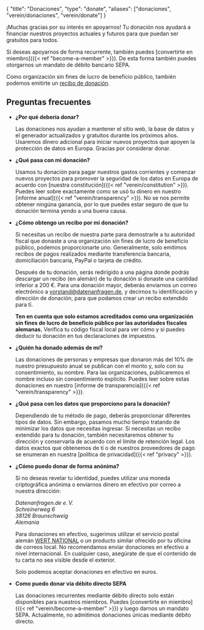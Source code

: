 {
    "title": "Donaciones",
    "type": "donate",
    "aliases": ["donaciones", "verein/donaciones", "verein/donate"]
}

¡Muchas gracias por su interés en apoyarnos! Tu donación nos ayudará a financiar nuestros proyectos actuales y futuros para que puedan ser gratuitos para todos.

Si deseas apoyarnos de forma recurrente, también puedes [convertirte en miembro]({{< ref "become-a-member" >}}). De esta forma también puedes otorgarnos un mandato de débito bancario SEPA.

Como organización sin fines de lucro de beneficio público, también podemos emitirte un [recibo de donación](#donation-receipt-howto).

<div class="donation-widget"></div>

## Preguntas frecuentes

* **¿Por qué debería donar?**

   Las donaciones nos ayudan a mantener el sitio web, la base de datos y el generador actualizados y gratuitos durante los próximos años. Usaremos dinero adicional para iniciar nuevos proyectos que apoyen la protección de datos en Europa. Gracias por considerar donar.

* **¿Qué pasa con mi donación?**

    Usamos tu donación para pagar nuestros gastos corrientes y comenzar nuevos proyectos para promover la seguridad de los datos en Europa de acuerdo con [nuestra constitución]({{< ref "verein/constitution" >}}). Puedes leer sobre exactamente como se usó tu dinero en nuestro [informe anual]({{< ref "verein/transparency" >}}). No se nos permite obtener ningúna ganancia, por lo que puedes estar seguro de que tu donación termina yendo a una buena causa.
    
* <a id="donation-receipt-howto"></a>**¿Cómo obtengo un recibo por mi donación?**

    Si necesitas un recibo de nuestra parte para demostrarle a tu autoridad fiscal que donaste a una organización sin fines de lucro de beneficio público, podemos proporcionarte uno. Generalmente, solo emitimos recibos de pagos realizados mediante transferencia bancaria, domiciliación bancaria, PayPal o tarjeta de crédito.

    Después de tu donación, serás redirigido a una página donde podrás descargar un recibo (en alemán) de tu donación si donaste una cantidad inferior a 200 €.
    Para una donación mayor, deberás enviarnos un correo electrónico a [vorstand@datenanfragen.de](mailto:vorstand@datenanfragen.de), y decirnos tu identificación y dirección de donación, para que podamos crear un recibo extendido para tí.

    **Ten en cuenta que solo estamos acreditados como una organización sin fines de lucro de beneficio público por las autoridades fiscales alemanas.** Verifica tu código fiscal local para ver cómo y si puedes deducir tu donación en tus declaraciones de impuestos.
 
* **¿Quién ha donado además de mí?**

    Las donaciones de personas y empresas que donaron más del 10% de nuestro presupuesto anual se publican con el monto y, solo con su consentimiento, su nombre. Para las organizaciones, publicaremos el nombre incluso sin consentimiento explícito. Puedes leer sobre estas donaciones en nuestro [informe de transparencia]({{< ref "verein/transparency" >}}).

* **¿Qué pasa con los datos que proporciono para la donación?**

    Dependiendo de tu método de pago, deberás proporcionar diferentes tipos de datos. Sin embargo, pasamos mucho tiempo tratando de minimizar los datos que necesitas ingresar. Si necesitas un recibo extendido para tu donación, también necesitaremos obtener tu dirección y conservarla de acuerdo con el límite de retención legal. Los datos exactos que obtenemos de tí o de nuestros proveedores de pago se enumeran en nuestra [política de privacidad]({{< ref "privacy" >}}).

* **¿Cómo puedo donar de forma anónima?**

    Si no deseas revelar tu identidad, puedes utilizar una moneda criptográfica anónima o enviarnos dinero en efectivo por correo a nuestra dirección:

    *Datenanfragen.de e.&thinsp;V.  
    Schreinerweg 6  
    38126 Braunschweig  
    Alemania*

    Para donaciones en efectivo, sugerimos utilizar el servicio postal alemán [WERT NATIONAL](https://www.deutschepost.de/de/w/wert-national.html) o un producto similar ofrecido por tu oficina de correos local. No recomendamos enviar donaciones en efectivo a nivel internacional. En cualquier caso, asegúrate de que el contenido de tu carta no sea visible desde el exterior.

    Solo podemos aceptar donaciones en efectivo en euros.

* **Como puedo donar via débito directo SEPA**

    <!-- TODO: Activate at mollie -->
    Las donaciones recurrentes mediante débito directo solo están disponibles para nuestros miembros. Puedes [convertirte en miembro]({{< ref "verein/become-a-member" >}}) y luego darnos un mandato SEPA. Actualmente, no admitimos donaciones únicas mediante débito directo.
